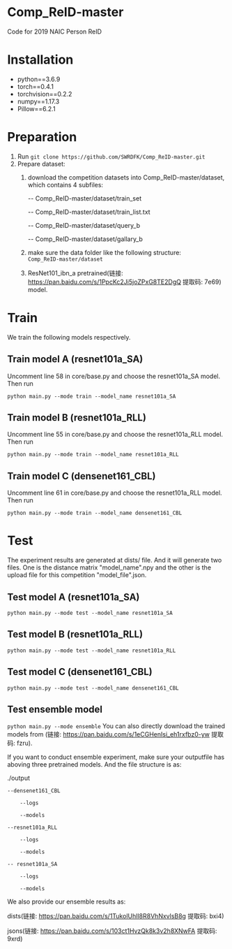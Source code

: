 # Comp_ReID-master
Code for 2019 NAIC Person ReID
# Installation
* python==3.6.9
* torch==0.4.1
* torchvision==0.2.2
* numpy==1.17.3
* Pillow==6.2.1
# Preparation
1. Run `git clone https://github.com/SWRDFK/Comp_ReID-master.git`
2. Prepare dataset: 
    1. download the competition datasets into Comp_ReID-master/dataset, which contains 4 subfiles:
    
        -- Comp_ReID-master/dataset/train_set
        
        -- Comp_ReID-master/dataset/train_list.txt
        
        -- Comp_ReID-master/dataset/query_b
        
        -- Comp_ReID-master/dataset/gallary_b
    2. make sure the data folder like the following structure:  
    `Comp_ReID-master/dataset`
    3. ResNet101_ibn_a pretrained(链接: https://pan.baidu.com/s/1PpcKc2Ji5joZPxG8TE2DgQ 提取码: 7e69) model.
# Train
We train the following models respectively.

## Train model A (resnet101a_SA)

Uncomment line 58 in core/base.py and choose the resnet101a_SA model. Then run

`python main.py --mode train --model_name resnet101a_SA`

## Train model B (resnet101a_RLL)

Uncomment line 55 in core/base.py and choose the resnet101a_RLL model. Then run

`python main.py --mode train --model_name resnet101a_RLL`

## Train model C (densenet161_CBL)

Uncomment line 61 in core/base.py and choose the resnet101a_RLL model. Then run

`python main.py --mode train --model_name densenet161_CBL`

# Test

The experiment results are generated at dists/ file. And it will generate two files. One is the distance matrix "model_name".npy and the other is the upload file for this competition "model_file".json.

## Test model A (resnet101a_SA)
`python main.py --mode test --model_name resnet101a_SA`
## Test model B (resnet101a_RLL)
`python main.py --mode test --model_name resnet101a_RLL`
## Test model C (densenet161_CBL)
`python main.py --mode test --model_name densenet161_CBL`

## Test ensemble model
`python main.py --mode ensemble`
You can also directly download the trained models from (链接: https://pan.baidu.com/s/1eCGHenIsi_eh1rxfbz0-yw 提取码: fzru).

If you want to conduct ensemble experiment, make sure your outputfile has aboving three pretrained models. And the file structure is as:

./output

    --densenet161_CBL
  
        --logs
    
        --models
    
    --resnet101a_RLL
  
        --logs
    
        --models
    
    -- resnet101a_SA
  
        --logs
    
        --models
        
We also provide our ensemble results as:

dists(链接: https://pan.baidu.com/s/1TukolUhlI8R8VhNxvlsB8g 提取码: bxi4)

jsons(链接: https://pan.baidu.com/s/103ct1HvzQk8k3v2h8XNwFA 提取码: 9xrd)
